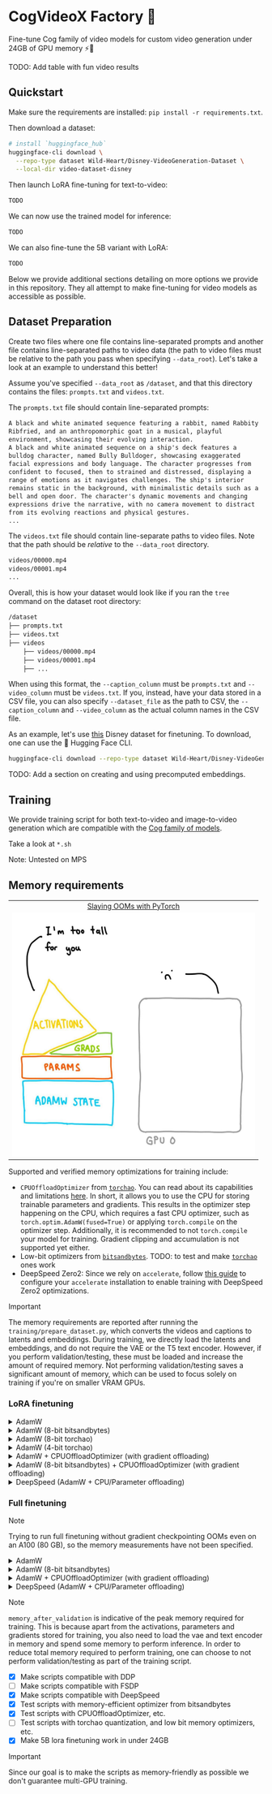# CogVideoX Factory 🧪

Fine-tune Cog family of video models for custom video generation under 24GB of GPU memory ⚡️📼

TODO: Add table with fun video results

## Quickstart

Make sure the requirements are installed: `pip install -r requirements.txt`. 

Then download a dataset:

```bash
# install `huggingface_hub`
huggingface-cli download \
  --repo-type dataset Wild-Heart/Disney-VideoGeneration-Dataset \
  --local-dir video-dataset-disney
```

Then launch LoRA fine-tuning for text-to-video:

```bash
TODO
```

We can now use the trained model for inference:

```python
TODO
```

We can also fine-tune the 5B variant with LoRA:

```python
TODO
```

Below we provide additional sections detailing on more options we provide in this repository. They all attempt to make fine-tuning for video models as accessible as possible. 

## Dataset Preparation

Create two files where one file contains line-separated prompts and another file contains line-separated paths to video data (the path to video files must be relative to the path you pass when specifying `--data_root`). Let's take a look at an example to understand this better!

Assume you've specified `--data_root` as `/dataset`, and that this directory contains the files: `prompts.txt` and `videos.txt`.

The `prompts.txt` file should contain line-separated prompts:

```
A black and white animated sequence featuring a rabbit, named Rabbity Ribfried, and an anthropomorphic goat in a musical, playful environment, showcasing their evolving interaction.
A black and white animated sequence on a ship's deck features a bulldog character, named Bully Bulldoger, showcasing exaggerated facial expressions and body language. The character progresses from confident to focused, then to strained and distressed, displaying a range of emotions as it navigates challenges. The ship's interior remains static in the background, with minimalistic details such as a bell and open door. The character's dynamic movements and changing expressions drive the narrative, with no camera movement to distract from its evolving reactions and physical gestures.
...
```

The `videos.txt` file should contain line-separate paths to video files. Note that the path should be _relative_ to the `--data_root` directory.

```bash
videos/00000.mp4
videos/00001.mp4
...
```

Overall, this is how your dataset would look like if you ran the `tree` command on the dataset root directory:

```bash
/dataset
├── prompts.txt
├── videos.txt
├── videos
    ├── videos/00000.mp4
    ├── videos/00001.mp4
    ├── ...
```

When using this format, the `--caption_column` must be `prompts.txt` and `--video_column` must be `videos.txt`. If you, instead, have your data stored in a CSV file, you can also specify `--dataset_file` as the path to CSV, the `--caption_column` and `--video_column` as the actual column names in the CSV file.

As an example, let's use [this](https://huggingface.co/datasets/Wild-Heart/Disney-VideoGeneration-Dataset) Disney dataset for finetuning. To download, one can use the 🤗 Hugging Face CLI.

```bash
huggingface-cli download --repo-type dataset Wild-Heart/Disney-VideoGeneration-Dataset --local-dir video-dataset-disney
```

TODO: Add a section on creating and using precomputed embeddings.

## Training

We provide training script for both text-to-video and image-to-video generation which are compatible with the [Cog family of models](https://huggingface.co/collections/THUDM/cogvideo-66c08e62f1685a3ade464cce).

Take a look at `*.sh`

Note: Untested on MPS

## Memory requirements

<table align="center">
<tr>
  <td align="center"><a href="https://www.youtube.com/watch?v=UvRl4ansfCg"> Slaying OOMs with PyTorch</a></td>
</tr>
<tr>
  <td align="center"><img src="assets/slaying-ooms.png" style="width: 480px; height: 480px;"></td>
</tr>
</table>

Supported and verified memory optimizations for training include:

- `CPUOffloadOptimizer` from [`torchao`](https://github.com/pytorch/ao). You can read about its capabilities and limitations [here](https://github.com/pytorch/ao/tree/main/torchao/prototype/low_bit_optim#optimizer-cpu-offload). In short, it allows you to use the CPU for storing trainable parameters and gradients. This results in the optimizer step happening on the CPU, which requires a fast CPU optimizer, such as `torch.optim.AdamW(fused=True)` or applying `torch.compile` on the optimizer step. Additionally, it is recommended to not `torch.compile` your model for training. Gradient clipping and accumulation is not supported yet either.
- Low-bit optimizers from [`bitsandbytes`](https://huggingface.co/docs/bitsandbytes/optimizers). TODO: to test and make [`torchao`](https://github.com/pytorch/ao/tree/main/torchao/prototype/low_bit_optim) ones work
- DeepSpeed Zero2: Since we rely on `accelerate`, follow [this guide](https://huggingface.co/docs/accelerate/en/usage_guides/deepspeed) to configure your `accelerate` installation to enable training with DeepSpeed Zero2 optimizations. 

> [!IMPORTANT]
> The memory requirements are reported after running the `training/prepare_dataset.py`, which converts the videos and captions to latents and embeddings. During training, we directly load the latents and embeddings, and do not require the VAE or the T5 text encoder. However, if you perform validation/testing, these must be loaded and increase the amount of required memory. Not performing validation/testing saves a significant amount of memory, which can be used to focus solely on training if you're on smaller VRAM GPUs.

### LoRA finetuning

<details>
<summary> AdamW </summary>

With `train_batch_size = 1`:

|       model        | lora rank | gradient_checkpointing | memory_before_training | memory_before_validation | memory_after_validation | memory_after_testing |
|:------------------:|:---------:|:----------------------:|:----------------------:|:------------------------:|:-----------------------:|:--------------------:|
| THUDM/CogVideoX-2b |    16     |          False         |         12.945         |          43.764          |         46.918          |       24.234         |
| THUDM/CogVideoX-2b |    16     |          True          |         12.945         |          12.945          |         21.121          |       24.234         |
| THUDM/CogVideoX-2b |    64     |          False         |         13.035         |          44.314          |         47.469          |       24.469         |
| THUDM/CogVideoX-2b |    64     |          True          |         13.036         |          13.035          |         21.564          |       24.500         |
| THUDM/CogVideoX-2b |    256    |          False         |         13.095         |          45.826          |         48.990          |       25.543         |
| THUDM/CogVideoX-2b |    256    |          True          |         13.094         |          13.095          |         22.344          |       25.537         |
| THUDM/CogVideoX-5b |    16     |          True          |         19.742         |          19.742          |         28.746          |       38.123         |
| THUDM/CogVideoX-5b |    64     |          True          |         20.006         |          20.818          |         30.338          |       38.738         |
| THUDM/CogVideoX-5b |    256    |          True          |         20.771         |          22.119          |         31.939          |       41.537         |

With `train_batch_size = 4`:

|       model        | lora rank | gradient_checkpointing | memory_before_training | memory_before_validation | memory_after_validation | memory_after_testing |
|:------------------:|:---------:|:----------------------:|:----------------------:|:------------------------:|:-----------------------:|:--------------------:|
| THUDM/CogVideoX-2b |    16     |          True          |         12.945         |          21.803          |         21.814          |       24.322         |
| THUDM/CogVideoX-2b |    64     |          True          |         13.035         |          22.254          |         22.254          |       24.572         |
| THUDM/CogVideoX-2b |    256    |          True          |         13.094         |          22.020          |         22.033          |       25.574         |
| THUDM/CogVideoX-5b |    16     |          True          |         19.742         |          46.492          |         46.492          |       38.197         |
| THUDM/CogVideoX-5b |    64     |          True          |         20.006         |          47.805          |         47.805          |       39.365         |
| THUDM/CogVideoX-5b |    256    |          True          |         20.771         |          47.268          |         47.332          |       41.008         |

> [!NOTE]
> Trying to run CogVideoX-5b without gradient checkpointing OOMs even on an A100 (80 GB), so the memory measurements have not been specified.

</details>

<details>
<summary> AdamW (8-bit bitsandbytes) </summary>

With `train_batch_size = 1`:

|       model        | lora rank | gradient_checkpointing | memory_before_training | memory_before_validation | memory_after_validation | memory_after_testing |
|:------------------:|:---------:|:----------------------:|:----------------------:|:------------------------:|:-----------------------:|:--------------------:|
| THUDM/CogVideoX-2b |    16     |          False         |         12.945         |          43.732          |         46.887          |        24.195        |
| THUDM/CogVideoX-2b |    16     |          True          |         12.945         |          12.945          |         21.430          |        24.195        |
| THUDM/CogVideoX-2b |    64     |          False         |         13.035         |          44.004          |         47.158          |        24.369        |
| THUDM/CogVideoX-2b |    64     |          True          |         13.035         |          13.035          |         21.297          |        24.357        |
| THUDM/CogVideoX-2b |    256    |          False         |         13.035         |          45.291          |         48.455          |        24.836        |
| THUDM/CogVideoX-2b |    256    |          True          |         13.035         |          13.035          |         21.625          |        24.869        |
| THUDM/CogVideoX-5b |    16     |          True          |         19.742         |          19.742          |         28.602          |        38.049        |
| THUDM/CogVideoX-5b |    64     |          True          |         20.006         |          20.818          |         29.359          |        38.520        |
| THUDM/CogVideoX-5b |    256    |          True          |         20.771         |          21.352          |         30.727          |        39.596        |

With `train_batch_size = 4`:

|       model        | lora rank | gradient_checkpointing | memory_before_training | memory_before_validation | memory_after_validation | memory_after_testing |
|:------------------:|:---------:|:----------------------:|:----------------------:|:------------------------:|:-----------------------:|:--------------------:|
| THUDM/CogVideoX-2b |    16     |          True          |         12.945         |          21.734          |         21.775          |       24.281         |
| THUDM/CogVideoX-2b |    64     |          True          |         13.036         |          21.941          |         21.941          |       24.445         |
| THUDM/CogVideoX-2b |    256    |          True          |         13.094         |          22.020          |         22.266          |       24.943         |
| THUDM/CogVideoX-5b |    16     |          True          |         19.742         |          46.320          |         46.326          |       38.104         |
| THUDM/CogVideoX-5b |    64     |          True          |         20.006         |          46.820          |         46.820          |       38.588         |
| THUDM/CogVideoX-5b |    256    |          True          |         20.771         |          47.920          |         47.980          |       40.002         |

</details>

<details>
<summary> AdamW (8-bit torchao) </summary>

Currently, errors out with following stack-trace:

```python
Traceback (most recent call last):               
  File "/raid/aryan/cogvideox-distillation/training/cogvideox_text_to_video_lora.py", line 915, in <module>                                                                                         
    main(args)                                   
  File "/raid/aryan/cogvideox-distillation/training/cogvideox_text_to_video_lora.py", line 719, in main                                                                                             
    optimizer.step()                                                                              
  File "/raid/aryan/nightly-venv/lib/python3.10/site-packages/accelerate/optimizer.py", line 159, in step                                                                                           
    self.scaler.step(self.optimizer, closure)    
  File "/raid/aryan/nightly-venv/lib/python3.10/site-packages/torch/amp/grad_scaler.py", line 457, in step                                                                                          
    retval = self._maybe_opt_step(optimizer, optimizer_state, *args, **kwargs)                    
  File "/raid/aryan/nightly-venv/lib/python3.10/site-packages/torch/amp/grad_scaler.py", line 352, in _maybe_opt_step                                                                               
    retval = optimizer.step(*args, **kwargs)     
  File "/raid/aryan/nightly-venv/lib/python3.10/site-packages/accelerate/optimizer.py", line 214, in patched_step                                                                                   
    return method(*args, **kwargs)               
  File "/raid/aryan/nightly-venv/lib/python3.10/site-packages/torch/optim/lr_scheduler.py", line 137, in wrapper                                                                                    
    return func.__get__(opt, opt.__class__)(*args, **kwargs)                                      
  File "/raid/aryan/nightly-venv/lib/python3.10/site-packages/torch/optim/optimizer.py", line 487, in wrapper                                                                                       
    out = func(*args, **kwargs)                  
  File "/raid/aryan/nightly-venv/lib/python3.10/site-packages/torch/utils/_contextlib.py", line 116, in decorate_context                                                                            
    return func(*args, **kwargs)                 
  File "/raid/aryan/nightly-venv/lib/python3.10/site-packages/torchao/prototype/low_bit_optim/adam.py", line 87, in step                                                                            
    raise RuntimeError(                          
RuntimeError: lr was changed to a non-Tensor object. If you want to update lr, please use optim.param_groups[0]['lr'].fill_(new_lr)
```
</details>

<details>
<summary> AdamW (4-bit torchao) </summary>

Same error as AdamW (8-bit torchao)

</details>

<details>
<summary> AdamW + CPUOffloadOptimizer (with gradient offloading) </summary>

With `train_batch_size = 1`:

|       model        | lora rank | gradient_checkpointing | memory_before_training | memory_before_validation | memory_after_validation | memory_after_testing |
|:------------------:|:---------:|:----------------------:|:----------------------:|:------------------------:|:-----------------------:|:--------------------:|
| THUDM/CogVideoX-2b |    16     |          False         |         12.945         |          43.705          |         46.859          |       24.180         |
| THUDM/CogVideoX-2b |    16     |          True          |         12.945         |          12.945          |         21.395          |       24.180         |
| THUDM/CogVideoX-2b |    64     |          False         |         13.035         |          43.916          |         47.070          |       24.234         |
| THUDM/CogVideoX-2b |    64     |          True          |         13.035         |          13.035          |         20.887          |       24.266         |
| THUDM/CogVideoX-2b |    256    |          False         |         13.095         |          44.947          |         48.111          |       24.607         |
| THUDM/CogVideoX-2b |    256    |          True          |         13.095         |          13.095          |         21.391          |       24.635         |
| THUDM/CogVideoX-5b |    16     |          True          |         19.742         |          19.742          |         28.533          |       38.002         |
| THUDM/CogVideoX-5b |    64     |          True          |         20.006         |          20.006          |         29.107          |       38.785         |
| THUDM/CogVideoX-5b |    256    |          True          |         20.771         |          20.771          |         30.078          |       39.559         |

With `train_batch_size = 4`:

|       model        | lora rank | gradient_checkpointing | memory_before_training | memory_before_validation | memory_after_validation | memory_after_testing |
|:------------------:|:---------:|:----------------------:|:----------------------:|:------------------------:|:-----------------------:|:--------------------:|
| THUDM/CogVideoX-2b |    16     |          True          |         12.945         |          21.709          |         21.762          |       24.254         |
| THUDM/CogVideoX-2b |    64     |          True          |         13.035         |          21.844          |         21.855          |       24.338         |
| THUDM/CogVideoX-2b |    256    |          True          |         13.094         |          22.020          |         22.031          |       24.709         |
| THUDM/CogVideoX-5b |    16     |          True          |         19.742         |          46.262          |         46.297          |       38.400         |
| THUDM/CogVideoX-5b |    64     |          True          |         20.006         |          46.561          |         46.574          |       38.840         |
| THUDM/CogVideoX-5b |    256    |          True          |         20.771         |          47.268          |         47.332          |       39.623         |

> [!NOTE]
> Trying to run CogVideoX-5b without gradient checkpointing OOMs even on an A100 (80 GB), so the memory measurements have not been specified.

</details>

<details>
<summary> AdamW (8-bit bitsandbytes) + CPUOffloadOptimizer (with gradient offloading) </summary>

Currently, errors out with the following stack-trace:

```python
  File "/raid/aryan/cogvideox-distillation/training/cogvideox_text_to_video_lora.py", line 925, in <module>                                                                                         
    main(args)                                                                                                                                                                                      
  File "/raid/aryan/cogvideox-distillation/training/cogvideox_text_to_video_lora.py", line 727, in main                                                                                             
    optimizer.step()                                                                                                                                                                                
  File "/raid/aryan/nightly-venv/lib/python3.10/site-packages/torch/utils/_contextlib.py", line 116, in decorate_context                                                                            
    return func(*args, **kwargs)                                                                                                                                                                    
  File "/raid/aryan/nightly-venv/lib/python3.10/site-packages/torchao/prototype/low_bit_optim/cpu_offload.py", line 87, in step                                                                     
    self.optim_dict[p_cuda].step()                                                                                                                                                                  
  File "/raid/aryan/nightly-venv/lib/python3.10/site-packages/torch/optim/optimizer.py", line 487, in wrapper                                                                                       
    out = func(*args, **kwargs)                                                                                                                                                                     
  File "/raid/aryan/nightly-venv/lib/python3.10/site-packages/torch/utils/_contextlib.py", line 116, in decorate_context                                                                            
    return func(*args, **kwargs)                                                                                                                                                                    
  File "/raid/aryan/nightly-venv/lib/python3.10/site-packages/bitsandbytes/optim/optimizer.py", line 287, in step                                                                                   
    self.update_step(group, p, gindex, pindex)                                                                                                                                                      
  File "/raid/aryan/nightly-venv/lib/python3.10/site-packages/torch/utils/_contextlib.py", line 116, in decorate_context                                                                            
    return func(*args, **kwargs)                                                                                                                                                                    
  File "/raid/aryan/nightly-venv/lib/python3.10/site-packages/bitsandbytes/optim/optimizer.py", line 546, in update_step                                                                            
    F.optimizer_update_8bit_blockwise(                                                                                                                                                              
  File "/raid/aryan/nightly-venv/lib/python3.10/site-packages/bitsandbytes/functional.py", line 1774, in optimizer_update_8bit_blockwise                                                            
    prev_device = pre_call(g.device)                                                                                                                                                                
  File "/raid/aryan/nightly-venv/lib/python3.10/site-packages/bitsandbytes/functional.py", line 463, in pre_call                                                                                    
    torch.cuda.set_device(device)                                                                                                                                                                   
  File "/raid/aryan/nightly-venv/lib/python3.10/site-packages/torch/cuda/__init__.py", line 476, in set_device                                                                                      
    device = _get_device_index(device)           
  File "/raid/aryan/nightly-venv/lib/python3.10/site-packages/torch/cuda/_utils.py", line 34, in _get_device_index                                                                                  
    raise ValueError(f"Expected a cuda device, but got: {device}")                                
ValueError: Expected a cuda device, but got: cpu
```

</details>

<details>
<summary> DeepSpeed (AdamW + CPU/Parameter offloading) </summary>

> [!NOTE]
> Results are for `lora_rank=256` with `gradient_checkpointing` enabled, 2x RTX 4090.

With `train_batch_size = 1`:

|       model        | memory_before_training | memory_before_validation | memory_after_validation | memory_after_testing |
|:------------------:|:----------------------:|:------------------------:|:-----------------------:|:--------------------:|
| THUDM/CogVideoX-2b |         13.141         |          13.141          |         21.070          |       24.602         |
| THUDM/CogVideoX-5b |         20.170         |          20.170          |         28.662          |       38.957         |

With `train_batch_size = 4`:

|       model        | memory_before_training | memory_before_validation | memory_after_validation | memory_after_testing |
|:------------------:|:----------------------:|:------------------------:|:-----------------------:|:--------------------:|
| THUDM/CogVideoX-2b |         13.141         |          19.854          |         20.836          |       24.709         |
| THUDM/CogVideoX-5b |         20.170         |          40.635          |         40.699          |       39.027         |

</details>

### Full finetuning

> [!NOTE]
> Trying to run full finetuning without gradient checkpointing OOMs even on an A100 (80 GB), so the memory measurements have not been specified.

<details>
<summary> AdamW </summary>

With `train_batch_size = 1`:

|       model        | gradient_checkpointing | memory_before_training | memory_before_validation | memory_after_validation | memory_after_testing |
|:------------------:|:----------------------:|:----------------------:|:------------------------:|:-----------------------:|:--------------------:|
| THUDM/CogVideoX-2b |          True          |         16.396         |          33.934          |         43.848          |       37.520         |
| THUDM/CogVideoX-5b |          True          |         30.061         |          OOM             |         OOM             |       OOM            |

With `train_batch_size = 4`:

|       model        | gradient_checkpointing | memory_before_training | memory_before_validation | memory_after_validation | memory_after_testing |
|:------------------:|:----------------------:|:----------------------:|:------------------------:|:-----------------------:|:--------------------:|
| THUDM/CogVideoX-2b |          True          |         16.396         |          38.281          |         48.341          |       37.544         |
| THUDM/CogVideoX-5b |          True          |         30.061         |          OOM             |         OOM             |       OOM            |

</details>

<details>
<summary> AdamW (8-bit bitsandbytes) </summary>

With `train_batch_size = 1`:

|       model        | gradient_checkpointing | memory_before_training | memory_before_validation | memory_after_validation | memory_after_testing |
|:------------------:|:----------------------:|:----------------------:|:------------------------:|:-----------------------:|:--------------------:|
| THUDM/CogVideoX-2b |          True          |         16.396         |          16.447          |         27.555          |       27.156         |
| THUDM/CogVideoX-5b |          True          |         30.061         |          52.826          |         58.570          |       49.541         |

With `train_batch_size = 4`:

|       model        | gradient_checkpointing | memory_before_training | memory_before_validation | memory_after_validation | memory_after_testing |
|:------------------:|:----------------------:|:----------------------:|:------------------------:|:-----------------------:|:--------------------:|
| THUDM/CogVideoX-2b |          True          |         16.396         |          27.930          |         27.990          |       27.326         |
| THUDM/CogVideoX-5b |          True          |         16.396         |          66.648          |         66.705          |       48.828         |

</details>

<details>
<summary> AdamW + CPUOffloadOptimizer (with gradient offloading) </summary>

With `train_batch_size = 1`:

|       model        | gradient_checkpointing | memory_before_training | memory_before_validation | memory_after_validation | memory_after_testing |
|:------------------:|:----------------------:|:----------------------:|:------------------------:|:-----------------------:|:--------------------:|
| THUDM/CogVideoX-2b |          True          |         16.396         |          16.396          |         26.100          |       23.832         |
| THUDM/CogVideoX-5b |          True          |         30.061         |          39.359          |         48.307          |       37.947         |

With `train_batch_size = 4`:

|       model        | gradient_checkpointing | memory_before_training | memory_before_validation | memory_after_validation | memory_after_testing |
|:------------------:|:----------------------:|:----------------------:|:------------------------:|:-----------------------:|:--------------------:|
| THUDM/CogVideoX-2b |          True          |         16.396         |          27.916          |         27.975          |       23.936         |
| THUDM/CogVideoX-5b |          True          |         30.061         |          66.607          |         66.668          |       38.061         |

</details>

<details>
<summary> DeepSpeed (AdamW + CPU/Parameter offloading) </summary>

> [!NOTE]
> Results with `gradient_checkpointing` enabled, 2x RTX 4090.

With `train_batch_size = 1`:

|       model        | memory_before_training | memory_before_validation | memory_after_validation | memory_after_testing |
|:------------------:|:----------------------:|:------------------------:|:-----------------------:|:--------------------:|
| THUDM/CogVideoX-2b |         13.111         |          13.111          |         20.328          |       23.867         |
| THUDM/CogVideoX-5b |         19.762         |          19.998          |         27.697          |       38.018         |

With `train_batch_size = 4`:

|       model        | memory_before_training | memory_before_validation | memory_after_validation | memory_after_testing |
|:------------------:|:----------------------:|:------------------------:|:-----------------------:|:--------------------:|
| THUDM/CogVideoX-2b |         13.111         |          21.188          |         21.254          |       23.869         |
| THUDM/CogVideoX-5b |         19.762         |          43.465          |         43.531          |       38.082         |

</details>

> [!NOTE]
> `memory_after_validation` is indicative of the peak memory required for training. This is because apart from the activations, parameters and gradients stored for training, you also need to load the vae and text encoder in memory and spend some memory to perform inference. In order to reduce total memory required to perform training, one can choose to not perform validation/testing as part of the training script.

- [x] Make scripts compatible with DDP
- [ ] Make scripts compatible with FSDP
- [x] Make scripts compatible with DeepSpeed
- [x] Test scripts with memory-efficient optimizer from bitsandbytes
- [x] Test scripts with CPUOffloadOptimizer, etc.
- [ ] Test scripts with torchao quantization, and low bit memory optimizers, etc.
- [x] Make 5B lora finetuning work in under 24GB

> [!IMPORTANT]
> Since our goal is to make the scripts as memory-friendly as possible we don't guarantee multi-GPU training.